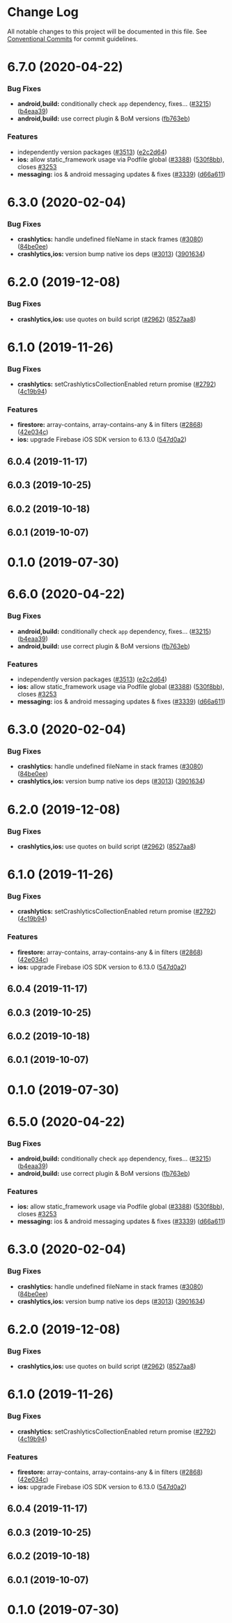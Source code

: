 # Change Log

All notable changes to this project will be documented in this file.
See [Conventional Commits](https://conventionalcommits.org) for commit guidelines.

# 6.7.0 (2020-04-22)


### Bug Fixes

* **android,build:** conditionally check `app` dependency, fixes… ([#3215](https://github.com/invertase/react-native-firebase/tree/master/packages/crashlytics/issues/3215)) ([b4eaa39](https://github.com/invertase/react-native-firebase/tree/master/packages/crashlytics/commit/b4eaa39ea8022535696d28e6eacb5c3e3ce9578f))
* **android,build:** use correct plugin & BoM versions ([fb763eb](https://github.com/invertase/react-native-firebase/tree/master/packages/crashlytics/commit/fb763ebde216d8c789b08bd0d77c078089776627))


### Features

* independently version packages ([#3513](https://github.com/invertase/react-native-firebase/tree/master/packages/crashlytics/issues/3513)) ([e2c2d64](https://github.com/invertase/react-native-firebase/tree/master/packages/crashlytics/commit/e2c2d64d2266cbdd14d4dcfefa64a08263f0af85))
* **ios:** allow static_framework usage via Podfile global ([#3388](https://github.com/invertase/react-native-firebase/tree/master/packages/crashlytics/issues/3388)) ([530f8bb](https://github.com/invertase/react-native-firebase/tree/master/packages/crashlytics/commit/530f8bbb51f89f106854dbf1df5ec80211e2cf8b)), closes [#3253](https://github.com/invertase/react-native-firebase/tree/master/packages/crashlytics/issues/3253)
* **messaging:** ios & android messaging updates & fixes ([#3339](https://github.com/invertase/react-native-firebase/tree/master/packages/crashlytics/issues/3339)) ([d66a611](https://github.com/invertase/react-native-firebase/tree/master/packages/crashlytics/commit/d66a6118f82005087f53b86571990fc071402153))



# 6.3.0 (2020-02-04)


### Bug Fixes

* **crashlytics:** handle undefined fileName in stack frames ([#3080](https://github.com/invertase/react-native-firebase/tree/master/packages/crashlytics/issues/3080)) ([84be0ee](https://github.com/invertase/react-native-firebase/tree/master/packages/crashlytics/commit/84be0ee2b22bbad4fddfd6bf6b4983cf683bc808))
* **crashlytics,ios:** version bump native ios deps ([#3013](https://github.com/invertase/react-native-firebase/tree/master/packages/crashlytics/issues/3013)) ([3901634](https://github.com/invertase/react-native-firebase/tree/master/packages/crashlytics/commit/39016346e419175119e863b2e2bff10166ddf40c))



# 6.2.0 (2019-12-08)


### Bug Fixes

* **crashlytics,ios:** use quotes on build script ([#2962](https://github.com/invertase/react-native-firebase/tree/master/packages/crashlytics/issues/2962)) ([8527aa8](https://github.com/invertase/react-native-firebase/tree/master/packages/crashlytics/commit/8527aa8c4856d3bf93ebbfa515f5d5cc0eeb290a))



# 6.1.0 (2019-11-26)


### Bug Fixes

* **crashlytics:** setCrashlyticsCollectionEnabled return promise ([#2792](https://github.com/invertase/react-native-firebase/tree/master/packages/crashlytics/issues/2792)) ([4c19b94](https://github.com/invertase/react-native-firebase/tree/master/packages/crashlytics/commit/4c19b9439ddf6ecf57e59f7e2d8b64954678d8e5))


### Features

* **firestore:** array-contains, array-contains-any & in filters ([#2868](https://github.com/invertase/react-native-firebase/tree/master/packages/crashlytics/issues/2868)) ([42e034c](https://github.com/invertase/react-native-firebase/tree/master/packages/crashlytics/commit/42e034c4807da54441d2baeab9f57bbf1a137a4a))
* **ios:** upgrade Firebase iOS SDK version to 6.13.0 ([547d0a2](https://github.com/invertase/react-native-firebase/tree/master/packages/crashlytics/commit/547d0a2d74a68808b29063f9b3aa3e1ac38551fc))



## 6.0.4 (2019-11-17)



## 6.0.3 (2019-10-25)



## 6.0.2 (2019-10-18)



## 6.0.1 (2019-10-07)



# 0.1.0 (2019-07-30)





# 6.6.0 (2020-04-22)


### Bug Fixes

* **android,build:** conditionally check `app` dependency, fixes… ([#3215](https://github.com/invertase/react-native-firebase/tree/master/packages/crashlytics/issues/3215)) ([b4eaa39](https://github.com/invertase/react-native-firebase/tree/master/packages/crashlytics/commit/b4eaa39ea8022535696d28e6eacb5c3e3ce9578f))
* **android,build:** use correct plugin & BoM versions ([fb763eb](https://github.com/invertase/react-native-firebase/tree/master/packages/crashlytics/commit/fb763ebde216d8c789b08bd0d77c078089776627))


### Features

* independently version packages ([#3513](https://github.com/invertase/react-native-firebase/tree/master/packages/crashlytics/issues/3513)) ([e2c2d64](https://github.com/invertase/react-native-firebase/tree/master/packages/crashlytics/commit/e2c2d64d2266cbdd14d4dcfefa64a08263f0af85))
* **ios:** allow static_framework usage via Podfile global ([#3388](https://github.com/invertase/react-native-firebase/tree/master/packages/crashlytics/issues/3388)) ([530f8bb](https://github.com/invertase/react-native-firebase/tree/master/packages/crashlytics/commit/530f8bbb51f89f106854dbf1df5ec80211e2cf8b)), closes [#3253](https://github.com/invertase/react-native-firebase/tree/master/packages/crashlytics/issues/3253)
* **messaging:** ios & android messaging updates & fixes ([#3339](https://github.com/invertase/react-native-firebase/tree/master/packages/crashlytics/issues/3339)) ([d66a611](https://github.com/invertase/react-native-firebase/tree/master/packages/crashlytics/commit/d66a6118f82005087f53b86571990fc071402153))



# 6.3.0 (2020-02-04)


### Bug Fixes

* **crashlytics:** handle undefined fileName in stack frames ([#3080](https://github.com/invertase/react-native-firebase/tree/master/packages/crashlytics/issues/3080)) ([84be0ee](https://github.com/invertase/react-native-firebase/tree/master/packages/crashlytics/commit/84be0ee2b22bbad4fddfd6bf6b4983cf683bc808))
* **crashlytics,ios:** version bump native ios deps ([#3013](https://github.com/invertase/react-native-firebase/tree/master/packages/crashlytics/issues/3013)) ([3901634](https://github.com/invertase/react-native-firebase/tree/master/packages/crashlytics/commit/39016346e419175119e863b2e2bff10166ddf40c))



# 6.2.0 (2019-12-08)


### Bug Fixes

* **crashlytics,ios:** use quotes on build script ([#2962](https://github.com/invertase/react-native-firebase/tree/master/packages/crashlytics/issues/2962)) ([8527aa8](https://github.com/invertase/react-native-firebase/tree/master/packages/crashlytics/commit/8527aa8c4856d3bf93ebbfa515f5d5cc0eeb290a))



# 6.1.0 (2019-11-26)


### Bug Fixes

* **crashlytics:** setCrashlyticsCollectionEnabled return promise ([#2792](https://github.com/invertase/react-native-firebase/tree/master/packages/crashlytics/issues/2792)) ([4c19b94](https://github.com/invertase/react-native-firebase/tree/master/packages/crashlytics/commit/4c19b9439ddf6ecf57e59f7e2d8b64954678d8e5))


### Features

* **firestore:** array-contains, array-contains-any & in filters ([#2868](https://github.com/invertase/react-native-firebase/tree/master/packages/crashlytics/issues/2868)) ([42e034c](https://github.com/invertase/react-native-firebase/tree/master/packages/crashlytics/commit/42e034c4807da54441d2baeab9f57bbf1a137a4a))
* **ios:** upgrade Firebase iOS SDK version to 6.13.0 ([547d0a2](https://github.com/invertase/react-native-firebase/tree/master/packages/crashlytics/commit/547d0a2d74a68808b29063f9b3aa3e1ac38551fc))



## 6.0.4 (2019-11-17)



## 6.0.3 (2019-10-25)



## 6.0.2 (2019-10-18)



## 6.0.1 (2019-10-07)



# 0.1.0 (2019-07-30)





# 6.5.0 (2020-04-22)


### Bug Fixes

* **android,build:** conditionally check `app` dependency, fixes… ([#3215](https://github.com/invertase/react-native-firebase/tree/master/packages/crashlytics/issues/3215)) ([b4eaa39](https://github.com/invertase/react-native-firebase/tree/master/packages/crashlytics/commit/b4eaa39ea8022535696d28e6eacb5c3e3ce9578f))
* **android,build:** use correct plugin & BoM versions ([fb763eb](https://github.com/invertase/react-native-firebase/tree/master/packages/crashlytics/commit/fb763ebde216d8c789b08bd0d77c078089776627))


### Features

* **ios:** allow static_framework usage via Podfile global ([#3388](https://github.com/invertase/react-native-firebase/tree/master/packages/crashlytics/issues/3388)) ([530f8bb](https://github.com/invertase/react-native-firebase/tree/master/packages/crashlytics/commit/530f8bbb51f89f106854dbf1df5ec80211e2cf8b)), closes [#3253](https://github.com/invertase/react-native-firebase/tree/master/packages/crashlytics/issues/3253)
* **messaging:** ios & android messaging updates & fixes ([#3339](https://github.com/invertase/react-native-firebase/tree/master/packages/crashlytics/issues/3339)) ([d66a611](https://github.com/invertase/react-native-firebase/tree/master/packages/crashlytics/commit/d66a6118f82005087f53b86571990fc071402153))



# 6.3.0 (2020-02-04)


### Bug Fixes

* **crashlytics:** handle undefined fileName in stack frames ([#3080](https://github.com/invertase/react-native-firebase/tree/master/packages/crashlytics/issues/3080)) ([84be0ee](https://github.com/invertase/react-native-firebase/tree/master/packages/crashlytics/commit/84be0ee2b22bbad4fddfd6bf6b4983cf683bc808))
* **crashlytics,ios:** version bump native ios deps ([#3013](https://github.com/invertase/react-native-firebase/tree/master/packages/crashlytics/issues/3013)) ([3901634](https://github.com/invertase/react-native-firebase/tree/master/packages/crashlytics/commit/39016346e419175119e863b2e2bff10166ddf40c))



# 6.2.0 (2019-12-08)


### Bug Fixes

* **crashlytics,ios:** use quotes on build script ([#2962](https://github.com/invertase/react-native-firebase/tree/master/packages/crashlytics/issues/2962)) ([8527aa8](https://github.com/invertase/react-native-firebase/tree/master/packages/crashlytics/commit/8527aa8c4856d3bf93ebbfa515f5d5cc0eeb290a))



# 6.1.0 (2019-11-26)


### Bug Fixes

* **crashlytics:** setCrashlyticsCollectionEnabled return promise ([#2792](https://github.com/invertase/react-native-firebase/tree/master/packages/crashlytics/issues/2792)) ([4c19b94](https://github.com/invertase/react-native-firebase/tree/master/packages/crashlytics/commit/4c19b9439ddf6ecf57e59f7e2d8b64954678d8e5))


### Features

* **firestore:** array-contains, array-contains-any & in filters ([#2868](https://github.com/invertase/react-native-firebase/tree/master/packages/crashlytics/issues/2868)) ([42e034c](https://github.com/invertase/react-native-firebase/tree/master/packages/crashlytics/commit/42e034c4807da54441d2baeab9f57bbf1a137a4a))
* **ios:** upgrade Firebase iOS SDK version to 6.13.0 ([547d0a2](https://github.com/invertase/react-native-firebase/tree/master/packages/crashlytics/commit/547d0a2d74a68808b29063f9b3aa3e1ac38551fc))



## 6.0.4 (2019-11-17)



## 6.0.3 (2019-10-25)



## 6.0.2 (2019-10-18)



## 6.0.1 (2019-10-07)



# 0.1.0 (2019-07-30)
